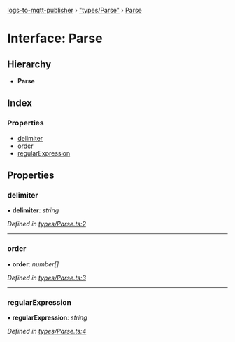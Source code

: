 [logs-to-mqtt-publisher](../README.md) › ["types/Parse"](../modules/_types_parse_.md) › [Parse](_types_parse_.parse.md)

# Interface: Parse

## Hierarchy

* **Parse**

## Index

### Properties

* [delimiter](_types_parse_.parse.md#delimiter)
* [order](_types_parse_.parse.md#order)
* [regularExpression](_types_parse_.parse.md#regularexpression)

## Properties

###  delimiter

• **delimiter**: *string*

*Defined in [types/Parse.ts:2](https://github.com/TonyBrobston/logs-to-mqtt-publisher/blob/195afce/src/types/Parse.ts#L2)*

___

###  order

• **order**: *number[]*

*Defined in [types/Parse.ts:3](https://github.com/TonyBrobston/logs-to-mqtt-publisher/blob/195afce/src/types/Parse.ts#L3)*

___

###  regularExpression

• **regularExpression**: *string*

*Defined in [types/Parse.ts:4](https://github.com/TonyBrobston/logs-to-mqtt-publisher/blob/195afce/src/types/Parse.ts#L4)*
